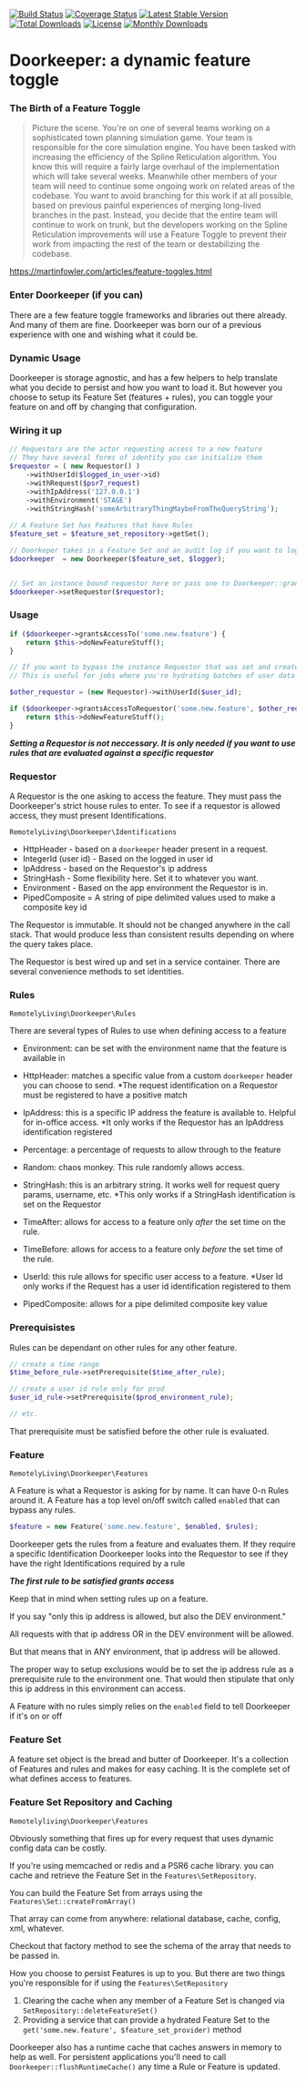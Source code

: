[![Build Status](https://travis-ci.org/remotelyliving/doorkeeper.svg?branch=master)](https://travis-ci.org/remotelyliving/doorkeeper)
[![Coverage Status](https://coveralls.io/repos/github/remotelyliving/doorkeeper/badge.svg?branch=master)](https://coveralls.io/github/remotelyliving/doorkeeper?branch=master)
[![Latest Stable Version](https://poser.pugx.org/remotelyliving/doorkeeper/v/stable)](https://packagist.org/packages/remotelyliving/doorkeeper)
[![Total Downloads](https://poser.pugx.org/remotelyliving/doorkeeper/downloads)](https://packagist.org/packages/remotelyliving/doorkeeper)
[![License](https://poser.pugx.org/remotelyliving/doorkeeper/license)](https://packagist.org/packages/remotelyliving/doorkeeper)
[![Monthly Downloads](https://poser.pugx.org/remotelyliving/doorkeeper/d/monthly)](https://packagist.org/packages/remotelyliving/doorkeeper)

# Doorkeeper: a dynamic feature toggle

### The Birth of a Feature Toggle
>Picture the scene. You're on one of several teams working on a sophisticated town planning simulation game. Your team is responsible for the core simulation engine. You have been tasked with increasing the efficiency of the Spline Reticulation algorithm. You know this will require a fairly large overhaul of the implementation which will take several weeks. Meanwhile other members of your team will need to continue some ongoing work on related areas of the codebase.
You want to avoid branching for this work if at all possible, based on previous painful experiences of merging long-lived branches in the past. Instead, you decide that the entire team will continue to work on trunk, but the developers working on the Spline Reticulation improvements will use a Feature Toggle to prevent their work from impacting the rest of the team or destabilizing the codebase.

https://martinfowler.com/articles/feature-toggles.html

### Enter Doorkeeper (if you can)

There are a few feature toggle frameworks and libraries out there already. And many of them are fine.
Doorkeeper was born our of a previous experience with one and wishing what it could be.

### Dynamic Usage

Doorkeeper is storage agnostic, and has a few helpers to help translate what you decide to persist
and how you want to load it. But however you choose to setup its Feature Set (features + rules), you can toggle your feature on and off
by changing that configuration.

### Wiring it up

```php
// Requestors are the actor requesting access to a new feature
// They have several forms of identity you can initialize them
$requestor = ( new Requestor() )
    ->withUserId($logged_in_user->id)
    ->withRequest($psr7_request)
    ->withIpAddress('127.0.0.1')
    ->withEnvironment('STAGE')
    ->withStringHash('someArbitraryThingMaybeFromTheQueryString');
 
// A Feature Set has Features that have Rules     
$feature_set = $feature_set_repository->getSet();

// Doorkeper takes in a Feature Set and an audit log if you want to log access results
$doorkeeper  = new Doorkeeper($feature_set, $logger);


// Set an instance bound requestor here or pass one to Doorkeeper::grantsAccessToRequestor() later
$doorkeeper->setRequestor($requestor);
```

### Usage

```php
if ($doorkeeper->grantsAccessTo('some.new.feature') {
    return $this->doNewFeatureStuff();
}

// If you want to bypass the instance Requestor that was set and create another use Doorkeeper::grantsAccessToRequestor()
// This is useful for jobs where you're hydrating batches of user data and processing them

$other_requestor = (new Requestor)->withUserId($user_id);

if ($doorkeeper->grantsAccessToRequestor('some.new.feature', $other_requestor)) {
    return $this->doNewFeatureStuff();
}
```

***Setting a Requestor is not neccessary. It is only needed if you want to use rules that are evaluated
against a specific requestor***

### Requestor

A Requestor is the one asking to access the feature. They must pass the Doorkeeper's strict house rules to enter.
To see if a requestor is allowed access, they must present Identifications.

`RemotelyLiving\Doorkeeper\Identifications`

- HttpHeader - based on a `doorkeeper` header present in a request.
- IntegerId (user id) - Based on the logged in user id
- IpAddress - based on the Requestor's ip address
- StringHash - Some flexibility here. Set it to whatever you want.
- Environment - Based on the app environment the Requestor is in.
- PipedComposite = A string of pipe delimited values used to make a composite key id

The Requestor is immutable. It should not be changed anywhere in the call stack. 
That would produce less than consistent results depending on where the query takes place.

The Requestor is best wired up and set in a service container. There are several convenience methods
to set identities.

### Rules

`RemotelyLiving\Doorkeeper\Rules`

There are several types of Rules to use when defining access to a feature

- Environment: can be set with the environment name that the feature is available in

- HttpHeader: matches a specific value from a custom `doorkeeper` header you can choose to send.
 *The request identification on a Requestor must be registered to have a positive match

- IpAddress: this is a specific IP address the feature is available to. Helpful for in-office access.
 *It only works if the Requestor has an IpAddress identification registered
  
- Percentage: a percentage of requests to allow through to the feature

- Random: chaos monkey. This rule randomly allows access.

- StringHash: this is an arbitrary string. It works well for request query params, username, etc.
 *This only works if a StringHash identification is set on the Requestor

- TimeAfter: allows for access to a feature only *after* the set time on the rule.

- TimeBefore: allows for access to a feature only *before* the set time of the rule.

- UserId: this rule allows for specific user access to a feature.
 *User Id only works if the Request has a user id identification registered to them
 
- PipedComposite: allows for a pipe delimited composite key value 
 
### Prerequisistes

Rules can be dependant on other rules for any other feature.

```php
// create a time range
$time_before_rule->setPrerequisite($time_after_rule);

// create a user id rule only for prod
$user_id_rule->setPrerequisite($prod_environment_rule);

// etc.
```

That prerequisite must be satisfied before the other rule is evaluated.

### Feature

`RemotelyLiving\Doorkeeper\Features`

A Feature is what a Requestor is asking for by name. It can have 0-n Rules around it.
A Feature has a top level on/off switch called `enabled` that can bypass any rules.

```php
$feature = new Feature('some.new.feature', $enabled, $rules);
```

Doorkeeper gets the rules from a feature and evaluates them. If they require a specific Identification
Doorkeeper looks into the Requestor to see if they have the right Identifications required by a rule

***The first rule to be satisfied grants access***

Keep that in mind when setting rules up on a feature.

If you say "only this ip address is allowed, but also the DEV environment."

All requests with that ip address OR in the DEV environment will be allowed.

But that means that in ANY environment, that ip address will be allowed.

The proper way to setup exclusions would be to set the ip address rule as a prerequisite rule to the environment one.
That would then stipulate that only this ip address in this environment can access.

A Feature with no rules simply relies on the `enabled` field to tell Doorkeeper if it's on or off

### Feature Set

A feature set object is the bread and butter of Doorkeeper. It's a collection of Features and rules and makes for easy
caching. It is the complete set of what defines access to features.

### Feature Set Repository and Caching

`Remotelyliving\Doorkeeper\Features`

Obviously something that fires up for every request that uses dynamic config data can be costly.

If you're using memcached or redis and a PSR6 cache library. you can cache and retrieve the Feature Set in the `Features\SetRepository`.
 
You can build the Feature Set from arrays using the `Features\Set::createFromArray()`

That array can come from anywhere: relational database, cache, config, xml, whatever.

Checkout that factory method to see the schema of the array that needs to be passed in.

How you choose to persist Features is up to you. But there are two things you're responsible for if using the `Features\SetRepository`

1. Clearing the cache when any member of a Feature Set is changed via `SetRepository::deleteFeatureSet()`
2. Providing a service that can provide a hydrated Feature Set to the `get('some.new.feature', $feature_set_provider)` method

Doorkeeper also has a runtime cache that caches answers in memory to help as well.
For persistent applications you'll need to call `Doorkeeper::flushRuntimeCache()`
any time a Rule or Feature is updated.




